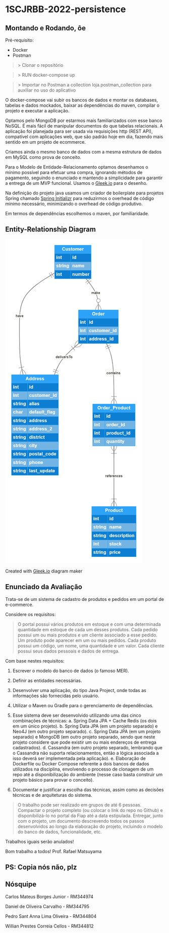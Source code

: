 # 1SCJRBB-2022-persistence

## Montando e Rodando, ôe

Pré-requisito:

- Docker
- Postman

> \> Clonar o repositório

> \> RUN docker-compose up

> \> Importar no Postman a collection loja.postman_collection para auxiliar no uso do aplicativo

O docker-compose vai subir os bancos de dados e montar os databases, tabelas e dados mockados, baixar as dependências do maven, compilar o projeto e executar a aplicação.

Optamos pelo MongoDB por estarmos mais familiarizados com esse banco NoSQL. É mais fácil de manipular documentos do que tabelas relacionais. A aplicação foi planejada para ser usada via requisições http (REST API), compatível com aplicações web, que são padrão hoje em dia, fazendo mais sentido em um projeto de ecommerce.

Criamos ainda o mesmo banco de dados com a mesma estrutura de dados em MySQL como prova de conceito.

Para o Modelo de Entidade-Relacionamento optamos desenhamos o mínimo possível para efetuar uma compra, ignorando métodos de pagamento, seguindo  o enunciado e mantendo a simplicidade para garantir a entrega de um MVP funcional. Usamos o [Gleek.io](https://gleek.io) para o desenho.

Na definição do projeto java usamos um criador de boilerplate para projetos Spring chamado [Spring Initializr](https://start.spring.io/) para reduzirmos o overhead de código mínimo necessário, minimizando o overhead de código produtivo.

Em termos de dependências escolhemos o maven, por familiaridade. 


## Entity-Relationship Diagram

[![alt text](./gleek-bO-mhoW6Qf20e-n9KsmjrA.png "FIAP - Persistence")](https://app.gleek.io/diagrams/bO-mhoW6Qf20e-n9KsmjrA)

Created with [Gleek.io](https://gleek.io) diagram maker

## Enunciado da Avaliação

Trata-se de um sistema de cadastro de produtos e pedidos em um portal de e-commerce.

Considere os requisitos:

> O portal possui vários produtos em estoque e com uma determinada quantidade em estoque de cada um desses produtos.
> Cada pedido possui um ou mais produtos e um cliente associado a esse pedido.
> Um produto pode aparecer em um ou mais pedidos.
> Cada produto possui um código, um nome, uma quantidade e um valor.
> Cada cliente possui seus dados pessoais e dados de entrega.

Com base nestes requisitos:

1. Escrever o modelo do banco de dados (o famoso MER).
2. Definir as entidades necessárias.
3. Desenvolver uma aplicação, do tipo Java Project, onde todas as informações são fornecidas pelo usuário.
4. Utilizar o Maven ou Gradle para o gerenciamento de dependências.
5. Esse sistema deve ser desenvolvido utilizando uma das cinco combinações de técnicas:
a. Spring Data JPA + Cache Redis (os dois em um único projeto).
b. Spring Data JPA (em um projeto separado) e Neo4J (em outro projeto separado).
c. Spring Data JPA (em um projeto separado) e MongoDB (em outro projeto separado, sendo que neste projeto considere que pode existir um ou mais endereços de entrega cadastrados).
d. Cassandra (em outro projeto separado, lembrando que o Cassandra não suporta relacionamentos, então a lógica associada a isso deverá ser implementada pela aplicação).
e. Elaboração de Dockerfile ou Docker Compose referente a dois bancos de dados utilizados na disciplina, envolvendo o processo de clonagem de um repo até a disponibilização do ambiente (nesse caso basta construir um projeto básico para provar o conceito).

6. Documentar e justificar a escolha das técnicas, assim como as decisões técnicas e de arquiteturas do sistema.

> O trabalho pode ser realizado em grupos de até 6 pessoas.
> Compactar o projeto completo (ou colocar o link do repo no Github) e disponibilizá-lo no portal da Fiap até a data estipulada.
> Entregar, junto com o projeto, um documento descrevendo todos os passos desenvolvidos ao longo da elaboração do projeto, incluindo o modelo do banco de dados, funcionalidade, etc.

Trabalhos iguais serão anulados!

Bom trabalho a todos!
Prof. Rafael Matsuyama

## PS: Copia nós não, plz

## Nósquipe

Carlos Mateus Borges Junior - RM344974

Daniel de Oliveira Carvalho - RM344795

Pedro Sant Anna Lima Oliveira - RM344804

Willian Prestes Correia Cellos - RM344812
